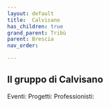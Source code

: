 ```yaml
---
layout: default
title:  Calvisano
has_children: true
grand_parent: Tribù
parent: Brescia
nav_order: 

---
```


## Il gruppo di Calvisano 

Eventi: Progetti: Professionisti: